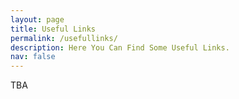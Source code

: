 ```yaml
---
layout: page
title: Useful Links
permalink: /usefullinks/
description: Here You Can Find Some Useful Links.
nav: false
---
```


TBA
